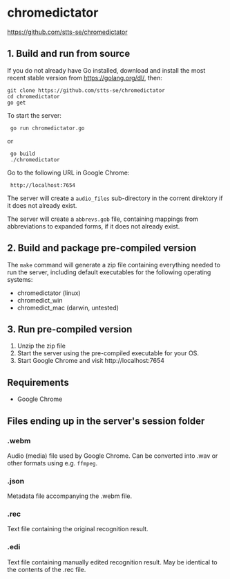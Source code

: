 # chromedictator

https://github.com/stts-se/chromedictator


## 1. Build and run from source

 If you do not already have Go installed, download and install the most recent stable version from https://golang.org/dl/, then:


    git clone https://github.com/stts-se/chromedictator
    cd chromedictator
    go get

To start the server:

     go run chromedictator.go

or

     go build
     ./chromedictator


Go to the following URL in Google Chrome: 

     http://localhost:7654


The server will create a `audio_files` sub-directory in the corrent direktory if it does not already exist.

The server will create a `abbrevs.gob` file, containing mappings from abbreviations to expanded forms, if it does not already exist.

## 2. Build and package pre-compiled version

The `make` command will generate a zip file containing everything needed to run the server, including default executables for the following operating systems:

* chromedictator (linux)
* chromedict_win
* chromedict_mac (darwin, untested)


## 3. Run pre-compiled version

1. Unzip the zip file
2. Start the server using the pre-compiled executable for your OS.
3. Start Google Chrome and visit http://localhost:7654


## Requirements


* Google Chrome


## Files ending up in the server's session folder

### .webm

Audio (media) file used by Google Chrome. Can be converted into .wav or other formats using e.g. `ffmpeg`.

### .json

Metadata file accompanying the .webm file.

### .rec

Text file containing the original recognition result.

### .edi

Text file containing manually edited recognition result. May be identical to the contents of the .rec file.

